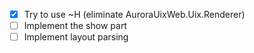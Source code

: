 - [x] Try to use ~H (eliminate AuroraUixWeb.Uix.Renderer)
- [ ] Implement the show part
- [ ] Implement layout parsing
